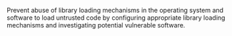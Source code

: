 Prevent abuse of library loading mechanisms in the operating system and software to load untrusted code by configuring appropriate library loading mechanisms and investigating potential vulnerable software.
